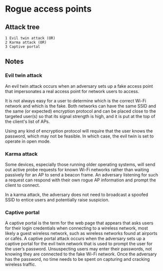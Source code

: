 # Rogue access points

## Attack tree

```text
1 Evil twin attack (OR)
2 Karma attack (OR)
3 Captive portal
```

## Notes

### Evil twin attack

An evil twin attack occurs when an adversary sets up a fake access point that
impersonates a real access point for network users to access.

It is not always easy for a user to determine which is the correct Wi-Fi network and which is the fake. Both networks 
can have the same SSID and the same (or expected) encryption protocol and can be placed close to the targeted user(s) 
so that its signal strength is high, and it is put at the top of the client's list of APs. 

Using any kind of encryption protocol will require that the user knows the password, which may not be feasible. 
In which case, the evil twin is set to operate in open mode.

### Karma attack

Some devices, especially those running older operating systems, will send out active probe requests for known Wi-Fi 
networks rather than waiting passively for an AP to send a beacon frame. An adversary listening for such a request 
can respond with their own rogue AP information and prompt the client to connect.

In a karma attack, the adversary does not need to broadcast a spoofed SSID to entice users and potentially raise 
suspicion.

### Captive portal

A captive portal is the term for the web page that appears that asks users for their login credentials when 
connecting to a wireless network, most likely a guest wireless network, such as wireless networks found at airports or 
cafés. A captive portal attack occurs when the adversary sets up a captive portal for the evil twin
network that is used to prompt the user for the user’s password. Unsuspecting users may enter their passwords, 
not knowing they are connected to the fake Wi-Fi network. Once the adversary has the password, no time needs to 
be spent on capturing and cracking wireless traffic.
